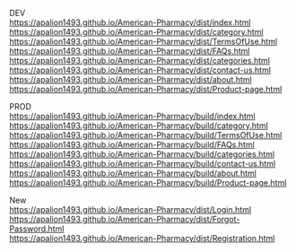 DEV <br/>
https://apalion1493.github.io/American-Pharmacy/dist/index.html <br/>
https://apalion1493.github.io/American-Pharmacy/dist/category.html <br/>
https://apalion1493.github.io/American-Pharmacy/dist/TermsOfUse.html <br/>
https://apalion1493.github.io/American-Pharmacy/dist/FAQs.html <br/>
https://apalion1493.github.io/American-Pharmacy/dist/categories.html <br/>
https://apalion1493.github.io/American-Pharmacy/dist/contact-us.html <br/>
https://apalion1493.github.io/American-Pharmacy/dist/about.html <br/>
https://apalion1493.github.io/American-Pharmacy/dist/Product-page.html <br/>

PROD <br/>
https://apalion1493.github.io/American-Pharmacy/build/index.html <br/>
https://apalion1493.github.io/American-Pharmacy/build/category.html <br/>
https://apalion1493.github.io/American-Pharmacy/build/TermsOfUse.html <br/>
https://apalion1493.github.io/American-Pharmacy/build/FAQs.html <br/>
https://apalion1493.github.io/American-Pharmacy/build/categories.html <br/>
https://apalion1493.github.io/American-Pharmacy/build/contact-us.html <br/>
https://apalion1493.github.io/American-Pharmacy/build/about.html <br/>
https://apalion1493.github.io/American-Pharmacy/build/Product-page.html <br/>


New <br/>
https://apalion1493.github.io/American-Pharmacy/dist/Login.html <br/>
https://apalion1493.github.io/American-Pharmacy/dist/Forgot-Password.html <br/>
https://apalion1493.github.io/American-Pharmacy/dist/Registration.html <br/>